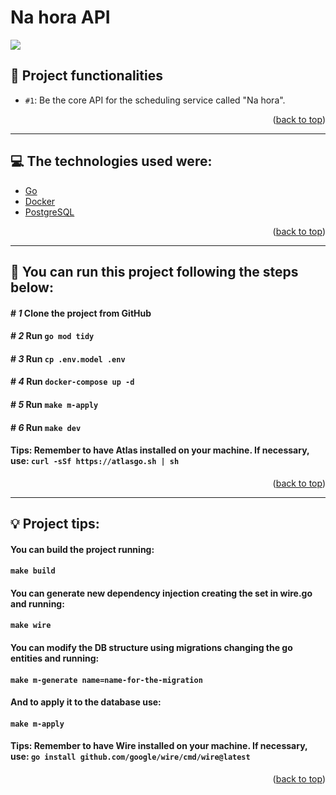 # Na hora API
<p>
  <img src='http://img.shields.io/static/v1?label=STATUS&message=ACTIVE&color=GREEN&style=for-the-badge'>
</p>

## :hammer: Project functionalities

- `#1`: Be the core API for the scheduling service called "Na hora".

<p align="right">(<a href="#top">back to top</a>)</p>
<hr>

## :computer: The technologies used were:

- [Go](https://go.dev/)
- [Docker](https://www.docker.com/)
- [PostgreSQL](https://www.postgresql.org/)

<p align="right">(<a href="#top">back to top</a>)</p>
<hr>

## :rocket: You can run this project following the steps below:

#### # *1* Clone the project from GitHub
#### # *2* Run ```go mod tidy```
#### # *3* Run ```cp .env.model .env```
#### # *4* Run ```docker-compose up -d```
#### # *5* Run ```make m-apply```
#### # *6* Run ```make dev```

#### Tips: Remember to have Atlas installed on your machine. If necessary, use: ```curl -sSf https://atlasgo.sh | sh```

<p align="right">(<a href="#top">back to top</a>)</p>
<hr>

## :bulb: Project tips:

#### You can build the project running:
#### ```make build```

#### You can generate new dependency injection creating the set in wire.go and running:
#### ```make wire```

#### You can modify the DB structure using migrations changing the go entities and running:
#### ```make m-generate name=name-for-the-migration```
#### And to apply it to the database use:
#### ```make m-apply```

#### Tips: Remember to have Wire installed on your machine. If necessary, use: ```go install github.com/google/wire/cmd/wire@latest```

<p align="right">(<a href="#top">back to top</a>)</p>